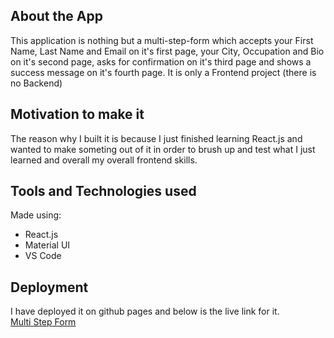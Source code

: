 ## About the App
This application is nothing but a multi-step-form which accepts your First Name, Last Name and Email on it's first page, your City, Occupation and Bio on it's second page, asks for confirmation on it's third page and shows a success message on it's fourth page.
It is only a Frontend project (there is no Backend)

## Motivation to make it
The reason why I built it is because I just finished learning React.js and wanted to make someting out of it in order to brush up and test what I just learned and overall my overall frontend skills.

## Tools and Technologies used
Made using:
* React.js
* Material UI
* VS Code


## Deployment
I have deployed it on github pages and below is the live link for it. <br>
[Multi Step Form](https://adityaraj5200.github.io/Multi-step-form/)